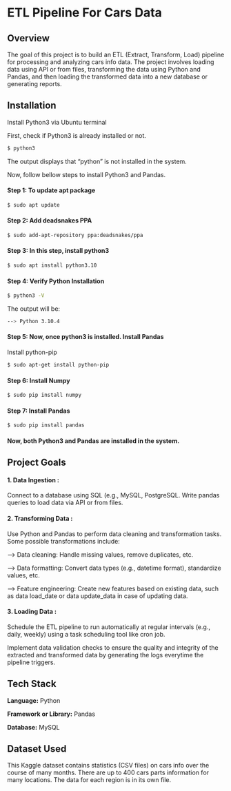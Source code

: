 
# ETL Pipeline For Cars Data

## Overview

The goal of this project is to build an ETL (Extract, Transform, Load) pipeline for processing and analyzing cars info data. The project involves loading data using API or from files, transforming the data using Python and Pandas, and then loading the transformed data into a new database or generating reports.




## Installation

Install Python3 via Ubuntu terminal

First, check if Python3 is already installed or not.
```bash
$ python3
```
The output displays that “python” is not installed in the system.

Now, follow bellow steps to install Python3 and Pandas.

#### Step 1: To update apt package

 ```bash
$ sudo apt update
```   

#### Step 2: Add deadsnakes PPA

 ```bash
$ sudo add-apt-repository ppa:deadsnakes/ppa
```   

#### Step 3: In this step, install python3

 ```bash
$ sudo apt install python3.10
```   

#### Step 4: Verify Python Installation

 ```bash
$ python3 -V
```   
The output will be:

 ```bash
--> Python 3.10.4
``` 
#### Step 5: Now, once python3 is installed. Install Pandas

Install  python-pip

 ```bash
$ sudo apt-get install python-pip
``` 
#### Step 6: Install Numpy

 ```bash
$ sudo pip install numpy
``` 
#### Step 7: Install Pandas

 ```bash
$ sudo pip install pandas
``` 
#### Now, both Python3 and Pandas are installed in the system.
## Project Goals

#### 1. Data Ingestion :

Connect to a database using SQL (e.g., MySQL, PostgreSQL. Write pandas queries to load data via API or from files.

#### 2. Transforming Data :

Use Python and Pandas to perform data cleaning and transformation tasks. 
Some possible transformations include:

--> Data cleaning: Handle missing values, remove duplicates, etc.

--> Data formatting: Convert data types (e.g., datetime format), standardize values, etc.

--> Feature engineering: Create new features based on existing data, such as data load_date or data update_data in case of updating data.

#### 3. Loading Data :

Schedule the ETL pipeline to run automatically at regular intervals (e.g., daily, weekly) using a task scheduling tool like cron job.

Implement data validation checks to ensure the quality and integrity of the extracted and transformed data by generating the logs everytime the pipeline triggers.
## Tech Stack

**Language:** Python

**Framework or Library:** Pandas

**Database:** MySQL



## Dataset Used

This Kaggle dataset contains statistics (CSV files) on cars info over the course of many months. There are up to 400 cars parts information for many locations. The data for each region is in its own file.

